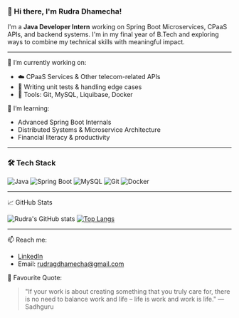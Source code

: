 ### 👋 Hi there, I'm Rudra Dhamecha!

I'm a **Java Developer Intern** working on Spring Boot Microservices, CPaaS APIs, and backend systems. I'm in my final year of B.Tech and exploring ways to combine my technical skills with meaningful impact.

---

🔭 I’m currently working on:
- ☁️ CPaaS Services & Other telecom-related APIs
- 🧪 Writing unit tests & handling edge cases
- 🧰 Tools: Git, MySQL, Liquibase, Docker

🌱 I’m learning:
- Advanced Spring Boot Internals
- Distributed Systems & Microservice Architecture
- Financial literacy & productivity

---

### 🛠️ Tech Stack
![Java](https://img.shields.io/badge/Java-ED8B00?style=flat-square&logo=java&logoColor=white)
![Spring Boot](https://img.shields.io/badge/Spring_Boot-6DB33F?style=flat-square&logo=spring-boot&logoColor=white)
![MySQL](https://img.shields.io/badge/MySQL-005C84?style=flat-square&logo=mysql&logoColor=white)
![Git](https://img.shields.io/badge/Git-F05032?style=flat-square&logo=git&logoColor=white)
![Docker](https://img.shields.io/badge/Docker-2496ED?style=flat-square&logo=docker&logoColor=white)

---

📈 GitHub Stats

![Rudra's GitHub stats](https://github-readme-stats.vercel.app/api?username=rudra-dhamecha&show_icons=true&theme=tokyonight)
[![Top Langs](https://github-readme-stats.vercel.app/api/top-langs/?username=rudra-dhamecha&layout=compact&theme=tokyonight)](https://github.com/rudra-dhamecha)

---

📫 Reach me:
- [LinkedIn](https://www.linkedin.com/in/rudra-dhamecha-6988161b6)
- Email: rudragdhamecha@gmail.com

🧠 Favourite Quote:
> "If your work is about creating something that you truly care for, there is no need to balance work and life – life is work and work is life." — Sadhguru
